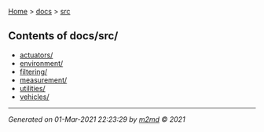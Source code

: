 [Home](../index.md) > [docs](../docs_index.md) > [src](src_index.md)  

## Contents of docs/src/

- [actuators/](actuators/actuators_index.md)
- [environment/](environment/environment_index.md)
- [filtering/](filtering/filtering_index.md)
- [measurement/](measurement/measurement_index.md)
- [utilities/](utilities/utilities_index.md)
- [vehicles/](vehicles/vehicles_index.md)

***

*Generated on 01-Mar-2021 22:23:29 by [m2md](https://github.com/crgnam-research/m2md) © 2021*